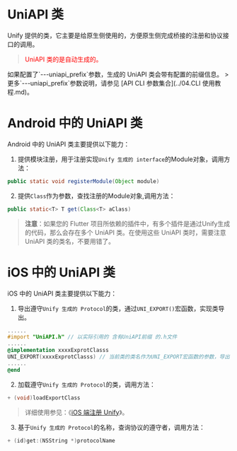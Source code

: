# UniAPI 类

Unify 提供的类，它主要是给原生侧使用的，方便原生侧完成桥接的注册和协议接口的调用。
<blockquote style="color:red;">
UniAPI 类的是自动生成的。
</blockquote>
如果配置了`---uniapi_prefix`参数，生成的 UniAPI 类会带有配置的前缀信息。
> 更多`---uniapi_prefix`参数说明，请参见 [API CLI 参数集合](../04.CLI 使用教程.md)。

# Android 中的 UniAPI 类
Android 中的 UniAPI 类主要提供以下能力：
1. 提供模块注册，用于注册实现`Unify 生成的 interface`的Module对象，调用方法：

```java
public static void registerModule(Object module)
```
2. 提供`Class`作为参数，查找注册的Module对象,调用方法：

```java
public static<T> T get(Class<T> aClass)
```

> **注意**：如果您的 Flutter 项目所依赖的插件中，有多个插件是通过Unify生成的代码，那么会存在多个 UniAPI 类。在使用这些 UniAPI 类时，需要注意 UniAPI 类的类名，不要用错了。

# iOS 中的 UniAPI 类
iOS 中的 UniAPI 类主要提供以下能力：

1. 导出遵守`Unify 生成的 Protocol`的类，通过`UNI_EXPORT()`宏函数，实现类导出。

```objectivec
......
#import "UniAPI.h" // 以实际引用的 含有UniAPI前缀 的.h文件
......
@implementation xxxxExprotClasss
UNI_EXPORT(xxxxExprotClasss) // 当前类的类名作为UNI_EXPORT宏函数的参数，导出当前类
......
@end 
```
2. 加载遵守`Unify 生成的 Protocol`的类，调用方法：

```objectivec
+ (void)loadExportClass
```
> 详细使用参见：《[iOS 端注册 Unify](../05.集成指导/2.iOS端.md)》。

3. 基于`Unify 生成的 Protocol`的名称，查询协议的遵守者，调用方法：

```objectivec
+ (id)get:(NSString *)protocolName
```
